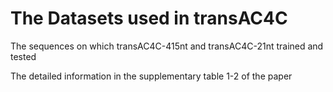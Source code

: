 # The Datasets used in transAC4C
The sequences on which transAC4C-415nt and transAC4C-21nt trained and tested

The detailed information in the supplementary table 1-2 of the paper


